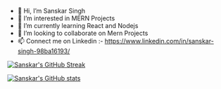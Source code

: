 - 👋 Hi, I’m Sanskar Singh 
- 👀 I’m interested in MERN Projects
- 🌱 I’m currently learning React and Nodejs
- 💞️ I’m looking to collaborate on Mern Projects
- 📫 Connect me on Linkedin :-  https://www.linkedin.com/in/sanskar-singh-98ba16193/


[![Sanskar's GitHub Streak](https://github-readme-streak-stats.herokuapp.com?user=sanskar8176)](https://git.io/streak-stats)


[![Sanskar's GitHub stats](https://github-readme-stats.vercel.app/api?username=sanskar8176)](https://github.com/sanskar8176/sanskar8176)


<!---
sanskar8176/sanskar8176 is a ✨ special ✨ repository because its `README.md` (this file) appears on your GitHub profile.
You can click the Preview link to take a look at your changes.
--->
